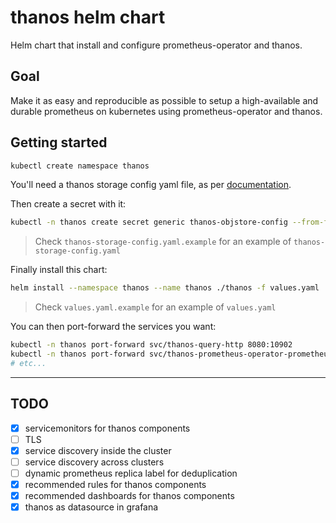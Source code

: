 # thanos helm chart

Helm chart that install and configure prometheus-operator and thanos.

## Goal

Make it as easy and reproducible as possible to setup a high-available and
durable prometheus on kubernetes using prometheus-operator and thanos.

## Getting started

```sh
kubectl create namespace thanos
```

You'll need a thanos storage config yaml file, as per
[documentation](https://thanos.io/storage.md/).

Then create a secret with it:

```sh
kubectl -n thanos create secret generic thanos-objstore-config --from-file=thanos.yaml=thanos-storage-config.yaml
```

> Check `thanos-storage-config.yaml.example` for an example of `thanos-storage-config.yaml`

Finally install this chart:

```sh
helm install --namespace thanos --name thanos ./thanos -f values.yaml
```

> Check `values.yaml.example` for an example of `values.yaml`

You can then port-forward the services you want:

```sh
kubectl -n thanos port-forward svc/thanos-query-http 8080:10902
kubectl -n thanos port-forward svc/thanos-prometheus-operator-prometheus 9090:9090
# etc...
```

---

## TODO

- [x] servicemonitors for thanos components
- [ ] TLS
- [x] service discovery inside the cluster
- [ ] service discovery across clusters
- [ ] dynamic prometheus replica label for deduplication
- [x] recommended rules for thanos components
- [x] recommended dashboards for thanos components
- [x] thanos as datasource in grafana

